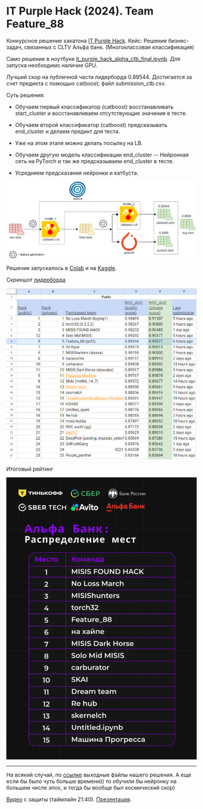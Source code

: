 # IT Purple Hack (2024). Team Feature_88
Конкурсное решение хакатона [IT Purple Hack](https://t.me/it_purple_hack). Кейс: Решение бизнес-задач, связанных с CLTV Альфа банк.
(Многоклассовая классификация)

Само решение в ноутбуке [it_purple_hack_alpha_ctb_final.ipynb](https://github.com/andrecpc/it-purple-hack-team-feature-88/blob/main/it_purple_hack_alpha_ctb_final.ipynb).
Для запуска необходимо наличие GPU.

Лучший скор на публичной части лидерборда 0.89544. Достигается за счет предикта с помощью catboost; файл submission_ctb.csv.

Суть решения:
 - Обучаем первый классификатор (catboost) восстанавливать start_cluster и восстанавливаем отсутствующие значения в тесте.
 - Обучаем второй классификатор (catboost) предсказывать end_cluster и делаем предикт для теста.
 - Уже на этом этапе можно делать посылку на LB.

 - Обучаем другую модель классификации end_cluster -- Нейронная сеть на PyTorch и так же предсказываем end_cluster в тесте.
 - Усредняем предсказания нейронки и катбуста.

![LB](2.png)

 Решение запускалось в [Colab](https://colab.research.google.com/drive/1nfYU9eckDmaV4wvuilXEsyQ8-evqk_3z?usp=sharing) и на [Kaggle](https://www.kaggle.com/pan4sf/it-purple-hack-alpha-ctb).

Скриншот [лидерборда](https://docs.google.com/spreadsheets/d/1P0jDyXP0LZgqsoYDPvWLEsLix2iC1zOW4adPhCnedHo/edit#gid=0)

![LB](1.png)

Итоговый рейтинг

![LB](3.jpg)
 
-----------------------------------------------
На всякий случай, по [ссылке](https://drive.google.com/drive/folders/1DeiQ6rKnhTbnNGWClalKXGHkwcNK4DLK?usp=sharing) выходные файлы нашего решения.
А еще если бы было чуть больше времени)) то обучили бы нейронку на большем числе эпох, и тогда бы вообще был космический скор)

[Видео](https://drive.google.com/file/d/1V42kgR0MGhnaZFI_Ya0AhqlZs2CMhQsj/view) с защиты (таймлайн 21:40). [Презентация](https://docs.google.com/presentation/d/1NkBGah6xDasyyRX3c_J2MUYU2bxOCbpK6kisyMSLhxg/edit#slide=id.g28f09fd3858_3_10).
